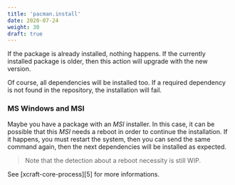 ```yaml
---
title: 'pacman.install'
date: 2020-07-24
weight: 30
draft: true
---
```


If the package is already installed, nothing happens. If the currently installed
package is older, then this action will upgrade with the new version.

Of course, all dependencies will be installed too. If a required dependency
is not found in the repository, the installation will fail.

### MS Windows and MSI

Maybe you have a package with an _MSI_ installer. In this case, it can be
possible that this _MSI_ needs a reboot in order to continue the
installation. If it happens, you must restart the system, then you can send
the same command again, then the next dependencies will be installed as
expected.

> Note that the detection about a reboot necessity is still WIP.

See [xcraft-core-process][5] for more informations.
